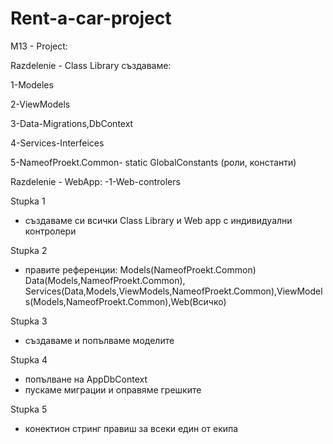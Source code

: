 # Rent-a-car-project
M13 - Project:

Razdelenie - Class Library създаваме:

1-Modeles

2-ViewModels

3-Data-Migrations,DbContext

4-Services-Interfeices

5-NameofProekt.Common- static GlobalConstants (роли, константи)

Razdelenie - WebApp:
-1-Web-controlers

Stupka 1
- създаваме си всички Class Library и Web app с индивидуални контролери

Stupka 2
- правите референции: Models(NameofProekt.Common) Data(Models,NameofProekt.Common), Services(Data,Models,ViewModels,NameofProekt.Common),ViewModels(Models,NameofProekt.Common),Web(Всичко)

Stupka 3
- създаваме и попълваме моделите

Stupka 4
- попълване на AppDbContext 
- пускаме миграции и оправяме грешките

Stupka 5
- конектион стринг правиш за всеки един от екипа
